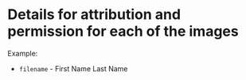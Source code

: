 # Details for attribution and permission for each of the images
Example: 
- `filename` - First Name Last Name 

